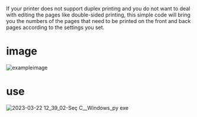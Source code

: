 If your printer does not support duplex printing and you do not want to deal with editing the pages like double-sided printing, this simple code will bring you the numbers of the pages that need to be printed on the front and back pages according to the settings you set. 

# image
![exampleimage](https://user-images.githubusercontent.com/69134972/226845577-efceb123-7a54-4fe8-9b20-9ff7609ee5e3.png)

# use
![2023-03-22 12_39_02-Seç C__Windows_py exe](https://user-images.githubusercontent.com/69134972/226862612-69afff17-970f-4333-a7fc-90980768ee47.png)
